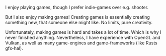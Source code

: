 I enjoy playing games, though I prefer indie-games over e.g.
shooter.

But I also enjoy making games! Creating games is essentially
creating something new, that someone else might like. No
limits, pure creativity.

Unfortunately, making games is hard and takes a lot of time.
Which is why I never finished anything. Nevertheless, I have
experience with OpenGL and Vulkan, as well as many
game-engines and game-frameworks (like Rusts gfx-hal).
